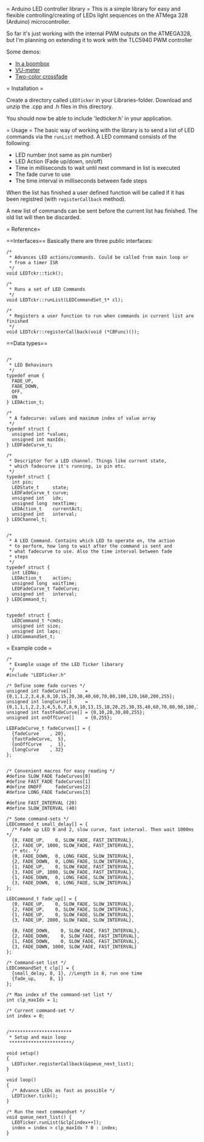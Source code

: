= Arduino LED controller library =
This is a simple library for easy and flexible controlling/creating of LEDs light sequences on the ATMega 328 (Arduino) microcontroller.

So far it's just working with the internal PWM outputs on the ATMEGA328, but I'm planning on extending it to work with the TLC5940 PWM controller

Some demos:

* [In a boombox](https://www.youtube.com/watch?v=kUcbP9cDgZs)
* [VU-meter](https://www.youtube.com/watch?v=IwiZFkM0mhY)
* [Two-color crossfade](https://www.youtube.com/watch?v=AOxNgVRFAr4)

= Installation =

Create a directory called `LEDTicker` in your Libraries-folder. Download and unzip the .cpp and .h files in this directory.

You should now be able to include 'ledticker.h' in your application.

= Usage =
The basic way of working with the library is to send a list of LED commands via the `runList` method. A LED command consists of the following:
  * LED number (not same as pin number)
  * LED Action (Fade up/down, on/off)
  * Time in milliseconds to wait until next command in list is executed
  * The fade curve to use
  * The time interval in milliseconds between fade steps

When the list has finished a user defined function will be called if it has been registred (with `registerCallback` method).

A new list of commands can be sent before the current list has finished. The old list will then be discarded.

= Reference=

==Interfaces==
Basically there are three public interfaces:
```
/*
 * Advances LED actions/commands. Could be called from main loop or
 * from a timer ISR
 */
void LEDTckr::tick();

/*
 * Runs a set of LED Commands
 */
void LEDTckr::runList(LEDCommandSet_t* cl);

/*
 * Registers a user function to run when commands in current list are finished
 */
void LEDTckr::registerCallback(void (*CBFunc)());
```

==Data types==

```

/*
 * LED Behaviours
 */
typedef enum {
  FADE_UP,
  FADE_DOWN,
  OFF,
  ON
} LEDAction_t;

/*
 * A fadecurve: values and maximum index of value array
 */
typedef struct {
  unsigned int *values;
  unsigned int maxIdx;
} LEDFadeCurve_t;

/*
 * Descriptor for a LED channel. Things like current state,
 * which fadecurve it's running, io pin etc.
 */
typedef struct {
  int pin;
  LEDState_t     state;
  LEDFadeCurve_t curve;
  unsigned int   idx;
  unsigned long  nextTime;
  LEDAction_t    currentAct;
  unsigned int   interval;
} LEDChannel_t;


/*
 * A LED Command. Contains which LED to operate on, the action
 * to perform, how long to wait after the command is sent and
 * what fadecurve to use. Also the time interval between fade
 * steps
 */
typedef struct {
  int LEDNo;
  LEDAction_t    action;
  unsigned long  waitTime;
  LEDFadeCurve_t fadeCurve;
  unsigned int   interval;
} LEDCommand_t;


typedef struct {
  LEDCommand_t *cmds;
  unsigned int size;
  unsigned int laps;
} LEDCommandSet_t;

```

= Example code =
```
/*
 * Example usage of the LED Ticker libarary
 */
#include "LEDTicker.h"

/* Define some fade curves */
unsigned int fadeCurve[]     = {0,1,1,2,3,4,6,8,10,15,20,30,40,60,70,80,100,120,160,200,255};
unsigned int longCurve[]     = {0,1,1,1,2,2,3,4,5,6,7,8,9,10,13,15,18,20,25,30,35,40,60,70,80,90,100,120,140,160,200,230,255};
unsigned int fastFadeCurve[] = {0,10,20,30,80,255};
unsigned int onOffCurve[]    = {0,255};

LEDFadeCurve_t fadeCurves[] = {
  {fadeCurve    , 20},
  {fastFadeCurve,  5},
  {onOffCurve   ,  1},
  {longCurve    , 32}
};


/* Convenient macros for easy reading */
#define SLOW_FADE fadeCurves[0]
#define FAST_FADE fadeCurves[1]
#define ONOFF     fadeCurves[2]
#define LONG_FADE fadeCurves[3]

#define FAST_INTERVAL (20)
#define SLOW_INTERVAL (40)

/* Some command-sets */
LEDCommand_t small_delay[] = {
  /* Fade up LED 0 and 2, slow curve, fast interval. Then wait 1000ms */
  {0, FADE_UP,    0, SLOW_FADE, FAST_INTERVAL},
  {2, FADE_UP, 1000, SLOW_FADE, FAST_INTERVAL},
  /* etc. */
  {0, FADE_DOWN,  0, LONG_FADE, SLOW_INTERVAL},
  {2, FADE_DOWN,  0, LONG_FADE, SLOW_INTERVAL},
  {1, FADE_UP,    0, SLOW_FADE, FAST_INTERVAL},
  {3, FADE_UP, 1000, SLOW_FADE, FAST_INTERVAL},
  {1, FADE_DOWN,  0, LONG_FADE, SLOW_INTERVAL},
  {3, FADE_DOWN,  0, LONG_FADE, SLOW_INTERVAL}
};

LEDCommand_t fade_up[] = {
  {0, FADE_UP,    0, SLOW_FADE, SLOW_INTERVAL},
  {2, FADE_UP,    0, SLOW_FADE, SLOW_INTERVAL},
  {1, FADE_UP,    0, SLOW_FADE, SLOW_INTERVAL},
  {3, FADE_UP, 2000, SLOW_FADE, SLOW_INTERVAL},

  {0, FADE_DOWN,    0, SLOW_FADE, FAST_INTERVAL},
  {2, FADE_DOWN,    0, SLOW_FADE, FAST_INTERVAL},
  {1, FADE_DOWN,    0, SLOW_FADE, FAST_INTERVAL},
  {3, FADE_DOWN, 1000, SLOW_FADE, FAST_INTERVAL}
};

/* Command-set list */
LEDCommandSet_t clp[] = {
  {small_delay, 8, 1}, //Length is 8, run one time
  {fade_up,     8, 1}
};

/* Max index of the command-set list */
int clp_maxIdx = 1;

/* Current command-set */
int index = 0;


/***********************
 * Setup and main loop
 ***********************/

void setup()
{
  LEDTicker.registerCallback(&queue_next_list);
}

void loop()
{
  /* Advance LEDs as fast as possible */
  LEDTicker.tick();
}

/* Run the next commandset */
void queue_next_list() {
  LEDTicker.runList(&clp[index++]);
  index = index > clp_maxIdx ? 0 : index;
}

```